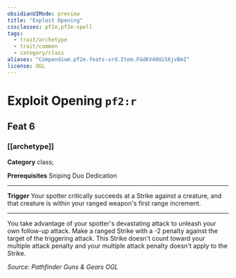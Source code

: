 ```yaml
---
obsidianUIMode: preview
title: "Exploit Opening"
cssclasses: pf2e,pf2e-spell
tags:
  - trait/archetype
  - trait/common
  - category/class
aliases: "Compendium.pf2e.feats-srd.Item.FGdKV40UiS6jvBmI"
license: OGL
---
```

# Exploit Opening `pf2:r`
## Feat 6
### [[archetype]]

**Category** class; 



**Prerequisites** Sniping Duo Dedication
* * *
**Trigger** Your spotter critically succeeds at a Strike against a creature, and that creature is within your ranged weapon's first range increment.

* * *

You take advantage of your spotter's devastating attack to unleash your own follow-up attack. Make a ranged Strike with a -2 penalty against the target of the triggering attack. This Strike doesn't count toward your multiple attack penalty and your multiple attack penalty doesn't apply to the Strike.

*Source: Pathfinder Guns & Gears*
*OGL*